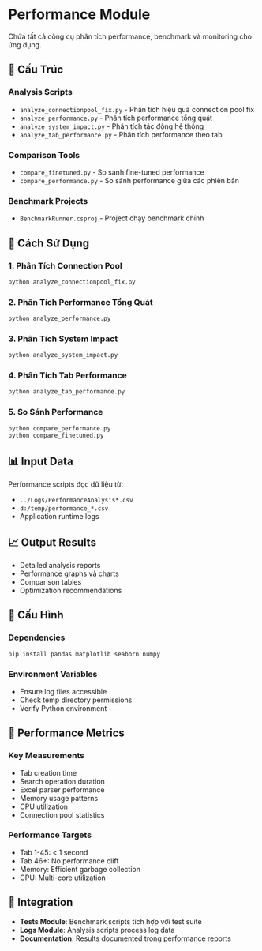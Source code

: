 # Performance Module

Chứa tất cả công cụ phân tích performance, benchmark và monitoring cho ứng dụng.

## 📁 Cấu Trúc

### Analysis Scripts
- `analyze_connectionpool_fix.py` - Phân tích hiệu quả connection pool fix
- `analyze_performance.py` - Phân tích performance tổng quát
- `analyze_system_impact.py` - Phân tích tác động hệ thống
- `analyze_tab_performance.py` - Phân tích performance theo tab

### Comparison Tools
- `compare_finetuned.py` - So sánh fine-tuned performance
- `compare_performance.py` - So sánh performance giữa các phiên bản

### Benchmark Projects
- `BenchmarkRunner.csproj` - Project chạy benchmark chính

## 🚀 Cách Sử Dụng

### 1. Phân Tích Connection Pool
```bash
python analyze_connectionpool_fix.py
```

### 2. Phân Tích Performance Tổng Quát
```bash
python analyze_performance.py
```

### 3. Phân Tích System Impact
```bash
python analyze_system_impact.py
```

### 4. Phân Tích Tab Performance
```bash
python analyze_tab_performance.py
```

### 5. So Sánh Performance
```bash
python compare_performance.py
python compare_finetuned.py
```

## 📊 Input Data

Performance scripts đọc dữ liệu từ:
- `../Logs/PerformanceAnalysis*.csv`
- `d:/temp/performance_*.csv`
- Application runtime logs

## 📈 Output Results

- Detailed analysis reports
- Performance graphs và charts
- Comparison tables
- Optimization recommendations

## 🔧 Cấu Hình

### Dependencies
```bash
pip install pandas matplotlib seaborn numpy
```

### Environment Variables
- Ensure log files accessible
- Check temp directory permissions
- Verify Python environment

## 📝 Performance Metrics

### Key Measurements
- Tab creation time
- Search operation duration
- Excel parser performance
- Memory usage patterns
- CPU utilization
- Connection pool statistics

### Performance Targets
- Tab 1-45: < 1 second
- Tab 46+: No performance cliff
- Memory: Efficient garbage collection
- CPU: Multi-core utilization

## 🔗 Integration

- **Tests Module**: Benchmark scripts tích hợp với test suite
- **Logs Module**: Analysis scripts process log data
- **Documentation**: Results documented trong performance reports
